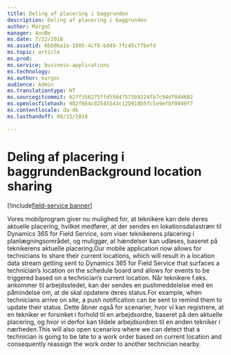 ```yaml
---
title: Deling af placering i baggrunden
description: Deling af placering i baggrunden
author: MargoC
manager: AnnBe
ms.date: 7/22/2018
ms.assetid: 6bb0ba1e-1805-4cf8-bd49-7fc45cffbefd
ms.topic: article
ms.prod: 
ms.service: business-applications
ms.technology: 
ms.author: margoc
audience: Admin
ms.translationtype: HT
ms.sourcegitcommit: 62ff356275ffd55047573b9224fb7c94df8dd602
ms.openlocfilehash: 982f664c02545543c12b918b5fc5e9efbf0949f7
ms.contentlocale: da-dk
ms.lasthandoff: 08/15/2018

---
```


#  <a name="background-location-sharing"></a><span data-ttu-id="0049a-103">Deling af placering i baggrunden</span><span class="sxs-lookup"><span data-stu-id="0049a-103">Background location sharing</span></span>

[!include[field-service banner](../../../includes/field-service.md)]



<span data-ttu-id="0049a-104">Vores mobilprogram giver nu mulighed for, at teknikere kan dele deres aktuelle placering, hvilket medfører, at der sendes en lokationsdatastrøm til Dynamics 365 for Field Service, som viser teknikerens placering i planlægningsområdet, og muliggør, at hændelser kan udløses, baseret på teknikerens aktuelle placering.</span><span class="sxs-lookup"><span data-stu-id="0049a-104">Our mobile application now allows for technicians to share their current locations, which will result in a location data stream getting sent to Dynamics 365 for Field Service that surfaces a technician’s location on the schedule board and allows for events to be triggered based on a technician’s current location.</span></span> <span data-ttu-id="0049a-105">Når teknikere f.eks. ankommer til arbejdsstedet, kan der sendes en pushmeddelelse med en påmindelse om, at de skal opdatere deres status.</span><span class="sxs-lookup"><span data-stu-id="0049a-105">For example, when technicians arrive on site, a push notification can be sent to remind them to update their status.</span></span> <span data-ttu-id="0049a-106">Dette åbner også for scenarier, hvor vi kan registrere, at en tekniker er forsinket i forhold til en arbejdsordre, baseret på den aktuelle placering, og hvor vi derfor kan tildele arbejdsordren til en anden tekniker i nærheden.</span><span class="sxs-lookup"><span data-stu-id="0049a-106">This will also open scenarios where we can detect that a technician is going to be late to a work order based on current location and consequently reassign the work order to another technician nearby.</span></span>

